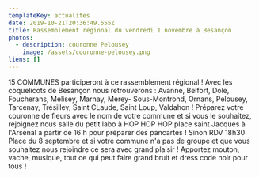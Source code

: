 ```yaml
---
templateKey: actualites
date: 2019-10-21T20:36:49.555Z
title: Rassemblement régional du vendredi 1 novembre à Besançon
photos:
  - description: couronne Pelousey
    image: /assets/couronne-pelousey.png
liens: []
---
```

15 COMMUNES participeront à ce rassemblement régional !
Avec les coquelicots de Besançon nous retrouverons : Avanne, Belfort, Dole, Foucherans, Melisey, Marnay, Merey- Sous-Montrond, Ornans, Pelousey, Tarcenay, Trésilley, Saint CLaude, Saint Loup, Valdahon ! 
Préparez votre couronne de fleurs avec le nom de votre commune et si vous le souhaitez, rejoignez nous salle du petit labo à HOP HOP HOP place saint Jacques à l'Arsenal à partir de 16 h pour préparer des pancartes ! Sinon RDV 18h30 Place du 8 septembre et si votre commune n'a pas de groupe et que vous souhaitez nous rejoindre ce sera avec grand plaisir ! Apportez mouton, vache, musique, tout ce qui peut faire grand bruit et dress code noir pour tous !
